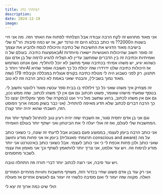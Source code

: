 ```yaml
---
title: פתחתי בלוג!
description: 
date: 2024-12-19
image:
---
```

אני מאוד מתרגש זה לקח הרבה עבודה אבל הצלחתי לפתוח את האתר הזה.
מה אני חיי בשנות ה2000?? מי כותב בבלוג היום זה טרנד ישן, אז יש כמה סיבות:
הר"מ שלי בישיבה מאוד הדגיש את החשיבות של כתיבה והיכולת לנסח ולהביע את עצמך באמצעות כתיבה.
בעולם של הAI זה סופר חשוב שהיכולות האנושיות יישארו מיוחדות ואמיתיות וכתיבה זה בין הדברים שמחשב עדיין לא הצליח להגיע לרמה של בן אדם וגם כשהוא יגיע, יש משהו אמיתי בכתיבה שאף מחשב לא יוכל להחליף. ואם אנחנו נשתמש יותר ויותר בAI אז היכולות כתיבה שלנו ידרדרו שזה יכולת כל כך חשובה ואסור שהיא תתנוון.
רק לפני כשבוע היה לי מטלת כתיבה בקורס אנגלית במכללה וקיבלתי 79! (שזה מאוד נמוך בשבילי), והבנתי שאני באמת לא כותב הרבה וזה לא טוב.

זה מצחיק איך משהו שאני כל כך זילזלתי בו בבית ספר עכשיו מאוד רלוונטי וחשוב לי.
בנוסף שמעתי מישהו שאומר, פשוט תכתוב גם אם אין לך משהו לכתוב. שזה ממש נכון, גם אם אין משהו לכתוב, ברגע שתשב מול נייר ועט (במקרה שלי מסך ומקלדת) יצוצו כל כך הרבה דברים לכתוב שלא תדע מאיפה להתחיל. (אני כבר בשוק מכמה ארוך הפוסט הזה, חשבתי שהוא יהיה יותר קצר).

וגם אני בן אדם יחסית סגור, אז חשבתי שזה יהיה רעיון טוב להתרגל לשתף יותר את המחשבות שלי לעולם, ואז זה אולי יעלה לי את הביטחון ואני ישתף יותר בעולם האמיתי.

אני כותב הרבה ביומן לעצמי, בממוצע פעם בשבוע אבל לדעתי זה שונה, כי כשאני כותב ביומן אז אני פחות מודע וחושב (תרגמתי מאנגלית conscious and aware) על מה שאני כותב ולכן פחות אכפת לי כי אני כותב לעצמי.
אבל כשאני כותב באינטרנט אני יותר מודע לניסוח וזה. ויש עוד אלמט, אני צריך יותר להתאמץ לשתף וכך אני מאמץ את עצמי לשבור מחסומים.

ויש עוד סיבה, אני רוצה לכתוב יותר דברי תורה וזה התחלה טובה.

אני רק עוד בן אדם פשוט שחיי בכדור הזה, משתף מחשבות וחוויות מהחיים המוזרים האלה.
מקווה שזה יעזור לי ואם מסיבה כלשהי זה יעזור גם לאנשים אחרים אז מעולה

הולי שיט כמה ארוך זה יצא לי